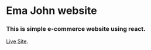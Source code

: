 # Ema John website

### This is simple e-commerce website using react.

[Live Site](https://web-ema-john-simple.netlify.app/).